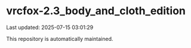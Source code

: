 # vrcfox-2.3_body_and_cloth_edition

Last updated: 2025-07-15 03:01:29

This repository is automatically maintained.
